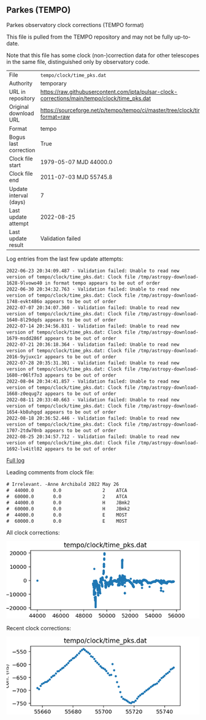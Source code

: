
## Parkes (TEMPO)

Parkes observatory clock corrections (TEMPO format)

This file is pulled from the TEMPO repository and may not be fully up-to-date.

Note that this file has some clock (non-)correction data for other telescopes
in the same file, distinguished only by observatory code.

|     |     |
|:--- |:--- |
| File | `tempo/clock/time_pks.dat` |
| Authority | temporary |
| URL in repository | <https://raw.githubusercontent.com/ipta/pulsar-clock-corrections/main/tempo/clock/time_pks.dat> |
| Original download URL | <https://sourceforge.net/p/tempo/tempo/ci/master/tree/clock/time_pks.dat?format=raw> |
| Format | tempo |
| Bogus last correction | True |
| Clock file start | 1979-05-07 MJD 44000.0 |
| Clock file end | 2011-07-03 MJD 55745.8 |
| Update interval (days) | 7 |
| Last update attempt | 2022-08-25 |
| Last update result | Validation failed |

Log entries from the last few update attempts:
```
2022-06-23 20:34:09.487 - Validation failed: Unable to read new version of tempo/clock/time_pks.dat: Clock file /tmp/astropy-download-1628-9lvowo40 in format tempo appears to be out of order
2022-06-30 20:34:32.763 - Validation failed: Unable to read new version of tempo/clock/time_pks.dat: Clock file /tmp/astropy-download-1748-evkt486o appears to be out of order
2022-07-07 20:34:07.360 - Validation failed: Unable to read new version of tempo/clock/time_pks.dat: Clock file /tmp/astropy-download-1640-8l29dqds appears to be out of order
2022-07-14 20:34:56.831 - Validation failed: Unable to read new version of tempo/clock/time_pks.dat: Clock file /tmp/astropy-download-1679-msdd286f appears to be out of order
2022-07-21 20:36:18.364 - Validation failed: Unable to read new version of tempo/clock/time_pks.dat: Clock file /tmp/astropy-download-2016-9yjuxc1r appears to be out of order
2022-07-28 20:35:31.301 - Validation failed: Unable to read new version of tempo/clock/time_pks.dat: Clock file /tmp/astropy-download-1680-r06lf7o3 appears to be out of order
2022-08-04 20:34:41.857 - Validation failed: Unable to read new version of tempo/clock/time_pks.dat: Clock file /tmp/astropy-download-1668-z0equg7z appears to be out of order
2022-08-11 20:33:40.663 - Validation failed: Unable to read new version of tempo/clock/time_pks.dat: Clock file /tmp/astropy-download-1654-kb8uhgqd appears to be out of order
2022-08-18 20:36:52.446 - Validation failed: Unable to read new version of tempo/clock/time_pks.dat: Clock file /tmp/astropy-download-1707-2tdw70nb appears to be out of order
2022-08-25 20:34:57.712 - Validation failed: Unable to read new version of tempo/clock/time_pks.dat: Clock file /tmp/astropy-download-1692-lv4itl02 appears to be out of order
```
[Full log](https://raw.githubusercontent.com/ipta/pulsar-clock-corrections/main/log/tempo/clock/time_pks.dat.log)

Leading comments from clock file:

    # Irrelevant. -Anne Archibald 2022 May 26
    #  44000.0       0.0               2    ATCA
    #  60000.0       0.0               2    ATCA
    #  44000.0       0.0               H    JBmk2
    #  60000.0       0.0               H    JBmk2
    #  44000.0       0.0               E    MOST
    #  60000.0       0.0               E    MOST



All clock corrections:

![plot of all clock corrections](time_pks.dat.png "All corrections")

Recent clock corrections:

![plot of recent clock corrections](time_pks.dat.short.png "Recent corrections")

